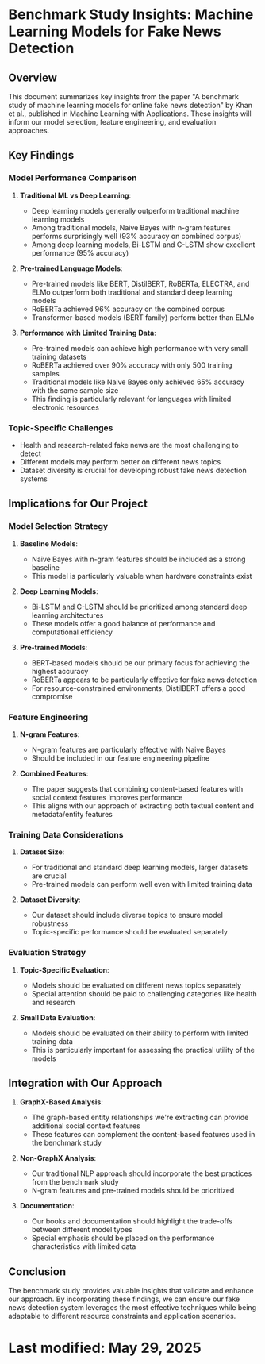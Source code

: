 # Benchmark Study Insights: Machine Learning Models for Fake News Detection

## Overview

This document summarizes key insights from the paper "A benchmark study of machine learning models for online fake news detection" by Khan et al., published in Machine Learning with Applications. These insights will inform our model selection, feature engineering, and evaluation approaches.

## Key Findings

### Model Performance Comparison

1. **Traditional ML vs Deep Learning**:
   - Deep learning models generally outperform traditional machine learning models
   - Among traditional models, Naive Bayes with n-gram features performs surprisingly well (93% accuracy on combined corpus)
   - Among deep learning models, Bi-LSTM and C-LSTM show excellent performance (95% accuracy)

2. **Pre-trained Language Models**:
   - Pre-trained models like BERT, DistilBERT, RoBERTa, ELECTRA, and ELMo outperform both traditional and standard deep learning models
   - RoBERTa achieved 96% accuracy on the combined corpus
   - Transformer-based models (BERT family) perform better than ELMo

3. **Performance with Limited Training Data**:
   - Pre-trained models can achieve high performance with very small training datasets
   - RoBERTa achieved over 90% accuracy with only 500 training samples
   - Traditional models like Naive Bayes only achieved 65% accuracy with the same sample size
   - This finding is particularly relevant for languages with limited electronic resources

### Topic-Specific Challenges

- Health and research-related fake news are the most challenging to detect
- Different models may perform better on different news topics
- Dataset diversity is crucial for developing robust fake news detection systems

## Implications for Our Project

### Model Selection Strategy

1. **Baseline Models**:
   - Naive Bayes with n-gram features should be included as a strong baseline
   - This model is particularly valuable when hardware constraints exist

2. **Deep Learning Models**:
   - Bi-LSTM and C-LSTM should be prioritized among standard deep learning architectures
   - These models offer a good balance of performance and computational efficiency

3. **Pre-trained Models**:
   - BERT-based models should be our primary focus for achieving the highest accuracy
   - RoBERTa appears to be particularly effective for fake news detection
   - For resource-constrained environments, DistilBERT offers a good compromise

### Feature Engineering

1. **N-gram Features**:
   - N-gram features are particularly effective with Naive Bayes
   - Should be included in our feature engineering pipeline

2. **Combined Features**:
   - The paper suggests that combining content-based features with social context features improves performance
   - This aligns with our approach of extracting both textual content and metadata/entity features

### Training Data Considerations

1. **Dataset Size**:
   - For traditional and standard deep learning models, larger datasets are crucial
   - Pre-trained models can perform well even with limited training data

2. **Dataset Diversity**:
   - Our dataset should include diverse topics to ensure model robustness
   - Topic-specific performance should be evaluated separately

### Evaluation Strategy

1. **Topic-Specific Evaluation**:
   - Models should be evaluated on different news topics separately
   - Special attention should be paid to challenging categories like health and research

2. **Small Data Evaluation**:
   - Models should be evaluated on their ability to perform with limited training data
   - This is particularly important for assessing the practical utility of the models

## Integration with Our Approach

1. **GraphX-Based Analysis**:
   - The graph-based entity relationships we're extracting can provide additional social context features
   - These features can complement the content-based features used in the benchmark study

2. **Non-GraphX Analysis**:
   - Our traditional NLP approach should incorporate the best practices from the benchmark study
   - N-gram features and pre-trained models should be prioritized

3. **Documentation**:
   - Our books and documentation should highlight the trade-offs between different model types
   - Special emphasis should be placed on the performance characteristics with limited data

## Conclusion

The benchmark study provides valuable insights that validate and enhance our approach. By incorporating these findings, we can ensure our fake news detection system leverages the most effective techniques while being adaptable to different resource constraints and application scenarios.

# Last modified: May 29, 2025
